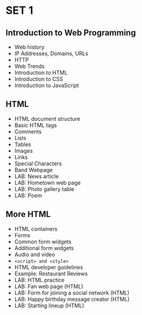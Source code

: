 # SET 1

## Introduction to Web Programming

* Web history
* IP Addresses, Domains, URLs
* HTTP
* Web Trends
* Introduction to HTML
* Introduction to CSS
* Introduction to JavaScript

## HTML

* HTML document structure
* Basic HTML tags
* Comments
* Lists
* Tables
* Images
* Links
* Special Characters
* Band Webpage
* LAB: News article
* LAB: Hometown web page
* LAB: Photo gallery table
* LAB: Poem

## More HTML

* HTML containers
* Forms
* Common form widgets
* Additional form widgets
* Audio and video
* `<script> and <style>`
* HTML developer guidelines
* Example: Restaurant Reviews
* LAB: HTML practice
* LAB: Fan web page (HTML)
* LAB: Form for joining a social network (HTML)
* LAB: Happy birthday message creator (HTML)
* LAB: Starting lineup (HTML)
